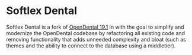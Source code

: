 # Softlex Dental

Softlex Dental is a fork of [OpenDental 19.1](https://www.opendental.com) in with the goal to simplify and modernize the OpenDental codebase by refactoring all existing code and removing functionality that adds unneeded complexity and bloat (such as themes and the ability to connect to the database using a middletier).
